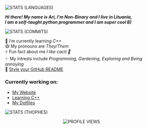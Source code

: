 <!-- ![POWERED BY| BLACK MAGIC](https://forthebadge.com/images/badges/built-by-developers.svg) <br/> -->
![STATS (LANGUAGES)](https://github-readme-stats.vercel.app/api/top-langs/?username=TruncatedDinosour&layout=compact&theme=gruvbox&hide_border=true)

***Hi there! My name is Ari, I'm Non-Binary and I live in Lituania,<br/>
I am a self-taught python programmer and I am super cool B)***

![STATS (COMMITS)](https://github-readme-stats-sabesansathananthan.vercel.app/api?username=TruncatedDinosour&show_icons=true&hide_border=true&theme=gruvbox)

🌱 I’m currently learning *C++* <br/>
😄 My pronouns are *They/Them* <br/>
⚡ Fun fact about me *I like cacti 🌵* <br/>
✨ My intrests include *Programming, Gardening, Exploring and Being annoying* <br/>
🔭 [Style your GitHub README](https://github.com/anuraghazra/github-readme-stats/)

### Currently working on:<br/>
  - [My Website](https://github.com/TruncatedDinosour/website)
  - [Learning C++](https://github.com/TruncatedDinosour/learning-cpp)
  - [My Dotfiles](https://github.com/TruncatedDinosour/dotfiles-cleaned)

![STATS (THOPHES)](https://github-profile-trophy.vercel.app/?username=TruncatedDinosour&theme=gruvbox&margin-w=10&margin-h=10&column=8)

<p align="center"><img src="https://komarev.com/ghpvc/?username=TruncatedDinosour&label=Profile%20views&color=282828&style=flat" alt="PROFILE VIEWS"/></p>
